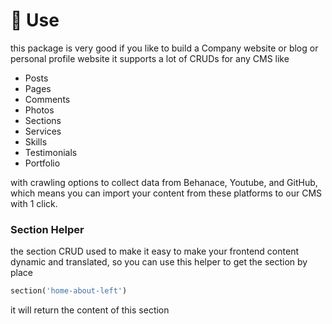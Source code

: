# 📐 Use

this package is very good if you like to build a Company website or blog or personal profile website it supports a lot of CRUDs for any CMS like

* Posts
* Pages
* Comments
* Photos
* Sections
* Services
* Skills
* Testimonials
* Portfolio

with crawling options to collect data from Behanace, Youtube, and GitHub, which means you can import your content from these platforms to our CMS with 1 click.

### Section Helper

the section CRUD used to make it easy to make your frontend content dynamic and translated, so you can use this helper to get the section by place

```php
section('home-about-left')
```

it will return the content of this section&#x20;
